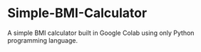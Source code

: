 # Simple-BMI-Calculator
A simple BMI calculator built in Google Colab using only Python programming language.
